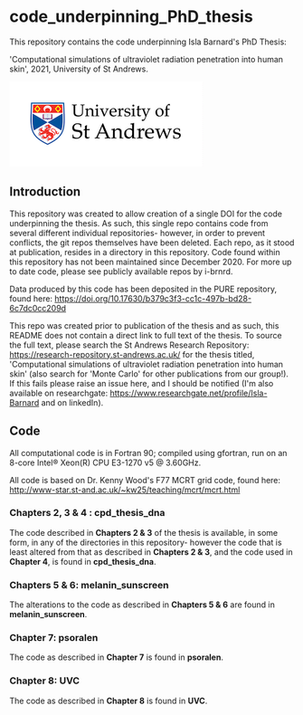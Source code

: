# code_underpinning_PhD_thesis
This repository contains the code underpinning Isla Barnard's PhD Thesis:

'Computational simulations of ultraviolet radiation penetration into human skin', 2021, University of St Andrews. 

![alt text](https://github.com/i-brnrd/code_underpinning_PhD_thesis/blob/main/images_mainrepo/smaller.png?raw=true)

## Introduction

This repository was created to allow creation of a single DOI for the code underpinning the thesis. As such, this single repo contains code from several different individual repositories- however, in order to prevent conflicts, the git repos themselves have been deleted. Each repo, as it stood at publication, resides in a directory in this repository. Code found within this repository has not been maintained since December 2020. For more up to date code, please see publicly available repos by i-brnrd. 

Data produced by this code has been deposited in the PURE repository, found here: 
https://doi.org/10.17630/b379c3f3-cc1c-497b-bd28-6c7dc0cc209d 

This repo was created prior to publication of the thesis and as such, this README does not contain a direct link to full text of the thesis.
To source the full text, please search the St Andrews Research Repository: https://research-repository.st-andrews.ac.uk/
for the thesis titled, 'Computational simulations of ultraviolet radiation penetration into human skin' (also search for 'Monte Carlo' for other publications from our group!). 
If this fails please raise an issue here, and I should be notified  (I'm also available on researchgate: https://www.researchgate.net/profile/Isla-Barnard and on linkedIn). 
	 
## Code
All computational code is in Fortran 90; compiled using gfortran, run on an 8-core Intel® Xeon(R) CPU E3-1270 v5 @ 3.60GHz. 

All code is based on Dr. Kenny Wood's F77 MCRT grid code, found here: http://www-star.st-and.ac.uk/~kw25/teaching/mcrt/mcrt.html


### Chapters 2, 3 & 4 : cpd_thesis_dna
The code described in **Chapters 2 & 3** of the thesis is available, in some form, in any of the directories in this repository- however the code that is least altered from that as described in **Chapters 2 & 3**, and the code used in **Chapter 4**, is found in **cpd_thesis_dna**. 


### Chapters 5 & 6: melanin_sunscreen
The alterations to the code as described in **Chapters 5 & 6** are found in **melanin_sunscreen**.

### Chapter 7: psoralen
The code as described in **Chapter 7** is found in **psoralen**.

### Chapter 8: UVC
The code as described in **Chapter 8** is found in **UVC**.

